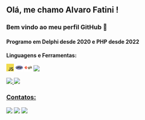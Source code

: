 ## Olá, me chamo Alvaro Fatini ! 
### Bem vindo ao meu perfil GitHub 👋
#### Programo em Delphi desde 2020 e PHP desde 2022

**Linguagens e Ferramentas:**  

<code><img height="20" src="https://raw.githubusercontent.com/github/explore/80688e429a7d4ef2fca1e82350fe8e3517d3494d/topics/javascript/javascript.png"></code>
<code><img height="20" src="https://raw.githubusercontent.com/github/explore/80688e429a7d4ef2fca1e82350fe8e3517d3494d/topics/php/php.png"></code>
<code><img height="20" src="https://raw.githubusercontent.com/github/explore/80688e429a7d4ef2fca1e82350fe8e3517d3494d/topics/git/git.png"></code>
<code><img height="20" src="https://raw.githubusercontent.com/github/explore/80688e429a7d4ef2fca1e82350fe8e3517d3494d/topics/delphi/delphi.png"></code>

<div>
<a href="https://github.com/alvarobitz">
<img height="150em" src="https://github-readme-stats.vercel.app/api/top-langs/?username=alvarobitz&layout=compact&langs_count=7&theme=dracula"/>
<img height="150em" src="https://github-readme-stats.vercel.app/api?username=alvarobitz&show_icons=true&theme=dracula&include_all_commits=true&count_private=true"/>
</div>

### Contatos:

<div>
<a href="https://instagram.com/alvaro_fatini" target="_blank"><img src="https://img.shields.io/badge/-Instagram-%23E4405F?style=for-the-badge&logo=instagram&logoColor=white" target="_blank"></a>
<a href = "mailto:contato@alvarobitz"><img src="https://img.shields.io/badge/Gmail-D14836?style=for-the-badge&logo=gmail&logoColor=white" target="_blank"></a>
<a href="https://www.linkedin.com/in/álvaro-andré-fatini" target="_blank"><img src="https://img.shields.io/badge/-LinkedIn-%230077B5?style=for-the-badge&logo=linkedin&logoColor=white" target="_blank"></a>   
</div>
